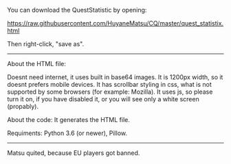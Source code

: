 You can download the QuestStatistic by opening:

https://raw.githubusercontent.com/HuyaneMatsu/CQ/master/quest_statistix.html

Then right-click, "save as".

_________________________
About the HTML file:

Doesnt need internet, it uses built in base64 images. It is 1200px width, so it doesnt prefers mobile devices. It has scrollbar styling in css, what is not supported by some browsers (for example: Mozilla). It uses js, so please turn it on, if you have disabled it, or you will see only a white screen (propably).


About the code: It generates the HTML file.

Requiments: Python 3.6 (or newer), Pillow.
_________________________
Matsu quited, because EU players got banned.
